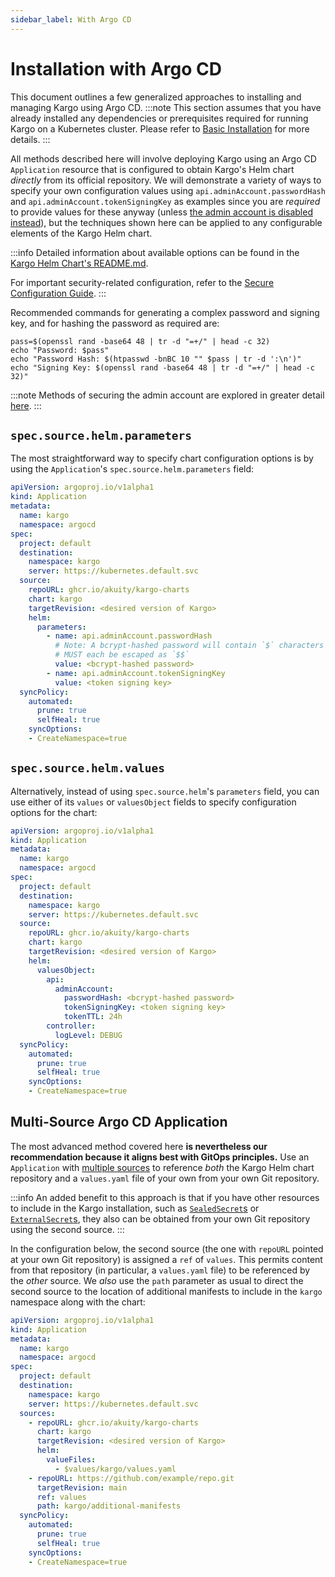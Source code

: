 ```yaml
---
sidebar_label: With Argo CD
---
```


# Installation with Argo CD

This document outlines a few generalized approaches to installing and managing
Kargo using Argo CD.
:::note
This section assumes that you have already installed any dependencies or
prerequisites required for running Kargo on a Kubernetes cluster. Please refer
to [Basic Installation](../../operator-guide/basic-installation#prerequisites)
for more details.
:::

All methods described here will involve deploying Kargo using an Argo CD
`Application` resource that is configured to obtain Kargo's Helm chart
_directly_ from its official repository. We will demonstrate a variety of ways
to specify your own configuration values using `api.adminAccount.passwordHash`
and `api.adminAccount.tokenSigningKey` as examples since you are _required_ to
provide values for these anyway (unless
[the admin account is disabled instead](../40-security/10-secure-configuration.md#disabling-the-admin-account)),
but the techniques shown here can be applied to any configurable elements of
the Kargo Helm chart.

:::info
Detailed information about available options can be found in the
[Kargo Helm Chart's README.md](https://github.com/akuity/kargo/tree/main/charts/kargo).

For important security-related configuration, refer to the
[Secure Configuration Guide](../40-security/10-secure-configuration.md).
:::

Recommended commands for generating a complex password and signing key, and for
hashing the password as required are:

```console
pass=$(openssl rand -base64 48 | tr -d "=+/" | head -c 32)
echo "Password: $pass"
echo "Password Hash: $(htpasswd -bnBC 10 "" $pass | tr -d ':\n')"
echo "Signing Key: $(openssl rand -base64 48 | tr -d "=+/" | head -c 32)"
```

:::note
Methods of securing the admin account are explored in greater detail
[here](../40-security/10-secure-configuration.md#securing-the-admin-account).
:::

## `spec.source.helm.parameters`

The most straightforward way to specify chart configuration options is by using the
`Application`'s `spec.source.helm.parameters` field:

```yaml
apiVersion: argoproj.io/v1alpha1
kind: Application
metadata:
  name: kargo
  namespace: argocd
spec:
  project: default
  destination:
    namespace: kargo
    server: https://kubernetes.default.svc
  source:
    repoURL: ghcr.io/akuity/kargo-charts
    chart: kargo
    targetRevision: <desired version of Kargo>
    helm:
      parameters:
        - name: api.adminAccount.passwordHash
          # Note: A bcrypt-hashed password will contain `$` characters that
          # MUST each be escaped as `$$`
          value: <bcrypt-hashed password>
        - name: api.adminAccount.tokenSigningKey
          value: <token signing key>
  syncPolicy:
    automated:
      prune: true
      selfHeal: true
    syncOptions:
    - CreateNamespace=true
```

## `spec.source.helm.values`

Alternatively, instead of using `spec.source.helm`'s `parameters` field, you can
use either of its `values` or `valuesObject` fields to specify configuration
options for the chart:

```yaml
apiVersion: argoproj.io/v1alpha1
kind: Application
metadata:
  name: kargo
  namespace: argocd
spec:
  project: default
  destination:
    namespace: kargo
    server: https://kubernetes.default.svc
  source:
    repoURL: ghcr.io/akuity/kargo-charts
    chart: kargo
    targetRevision: <desired version of Kargo>
    helm:
      valuesObject:
        api:
          adminAccount:
            passwordHash: <bcrypt-hashed password>
            tokenSigningKey: <token signing key>
            tokenTTL: 24h
        controller:
          logLevel: DEBUG
  syncPolicy:
    automated:
      prune: true
      selfHeal: true
    syncOptions:
    - CreateNamespace=true
```

## Multi-Source Argo CD Application

The most advanced method covered here __is nevertheless our recommendation
because it aligns best with GitOps principles.__ Use an `Application`
with
[multiple sources](https://argo-cd.readthedocs.io/en/stable/user-guide/multiple_sources)
to reference _both_ the Kargo Helm chart repository and a `values.yaml` file of
your own from your own Git repository.

:::info
An added benefit to this approach is that if you have other resources to
include in the Kargo installation, such as
[`SealedSecret`s](https://github.com/bitnami-labs/sealed-secrets) or
[`ExternalSecret`s](https://external-secrets.io/latest/), they also can
be obtained from your own Git repository using the second source.
:::

In the configuration below, the second source (the one with `repoURL` pointed at
your own Git repository) is assigned a `ref` of `values`. This permits content
from that repository (in particular, a `values.yaml` file) to be referenced by
the _other_ source. We _also_ use the `path` parameter as usual to direct the
second source to the location of additional manifests to include in the `kargo`
namespace along with the chart:

```yaml
apiVersion: argoproj.io/v1alpha1
kind: Application
metadata:
  name: kargo
  namespace: argocd
spec:
  project: default
  destination:
    namespace: kargo
    server: https://kubernetes.default.svc
  sources:
    - repoURL: ghcr.io/akuity/kargo-charts
      chart: kargo
      targetRevision: <desired version of Kargo>
      helm:
        valueFiles:
          - $values/kargo/values.yaml
    - repoURL: https://github.com/example/repo.git
      targetRevision: main
      ref: values
      path: kargo/additional-manifests
  syncPolicy:
    automated:
      prune: true
      selfHeal: true
    syncOptions:
    - CreateNamespace=true
```

